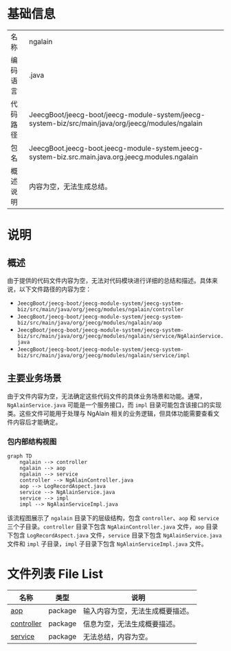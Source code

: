 # 基础信息

|      |      |
|------|------|
| 名称 | ngalain |
| 编码语言 | .java |
| 代码路径 | JeecgBoot/jeecg-boot/jeecg-module-system/jeecg-system-biz/src/main/java/org/jeecg/modules/ngalain |
| 包名 | JeecgBoot.jeecg-boot.jeecg-module-system.jeecg-system-biz.src.main.java.org.jeecg.modules.ngalain |
| 概述说明 | 内容为空，无法生成总结。 |

# 说明

## 概述
由于提供的代码文件内容为空，无法对代码模块进行详细的总结和描述。具体来说，以下文件路径的内容为空：
- `JeecgBoot/jeecg-boot/jeecg-module-system/jeecg-system-biz/src/main/java/org/jeecg/modules/ngalain/controller`
- `JeecgBoot/jeecg-boot/jeecg-module-system/jeecg-system-biz/src/main/java/org/jeecg/modules/ngalain/aop`
- `JeecgBoot/jeecg-boot/jeecg-module-system/jeecg-system-biz/src/main/java/org/jeecg/modules/ngalain/service/NgAlainService.java`
- `JeecgBoot/jeecg-boot/jeecg-module-system/jeecg-system-biz/src/main/java/org/jeecg/modules/ngalain/service/impl`

## 主要业务场景
由于文件内容为空，无法确定这些代码文件的具体业务场景和功能。通常，`NgAlainService.java` 可能是一个服务接口，而 `impl` 目录可能包含该接口的实现类。这些文件可能用于处理与 NgAlain 相关的业务逻辑，但具体功能需要查看文件内容后才能确定。


### 包内部结构视图

```mermaid
graph TD
    ngalain --> controller
    ngalain --> aop
    ngalain --> service
    controller --> NgAlainController.java
    aop --> LogRecordAspect.java
    service --> NgAlainService.java
    service --> impl
    impl --> NgAlainServiceImpl.java
```

该流程图展示了 `ngalain` 目录下的层级结构，包含 `controller`、`aop` 和 `service` 三个子目录。`controller` 目录下包含 `NgAlainController.java` 文件，`aop` 目录下包含 `LogRecordAspect.java` 文件，`service` 目录下包含 `NgAlainService.java` 文件和 `impl` 子目录，`impl` 子目录下包含 `NgAlainServiceImpl.java` 文件。

# 文件列表 File List

| 名称   | 类型  | 说明 |
|-------|------|-------------|
| [aop](aop/_module.md) | package | 输入内容为空，无法生成概要描述。 |
| [controller](controller/_module.md) | package | 信息为空，无法生成概要描述。 |
| [service](service/_module.md) | package | 无法总结，内容为空。 |



